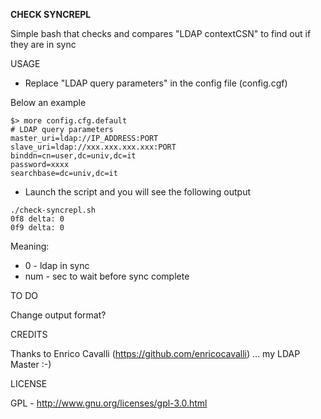 **CHECK SYNCREPL**

Simple bash that checks and compares "LDAP contextCSN" to find out if they are in sync   

USAGE

* Replace "LDAP query parameters" in the config file (config.cgf)

Below an example

```
$> more config.cfg.default 
# LDAP query parameters
master_uri=ldap://IP_ADDRESS:PORT
slave_uri=ldap://xxx.xxx.xxx.xxx:PORT
binddn=cn=user,dc=univ,dc=it
password=xxxx
searchbase=dc=univ,dc=it
```

* Launch the script and you will see the following output

```
./check-syncrepl.sh 
0f8 delta: 0
0f9 delta: 0
```

Meaning:

* 0 - ldap in sync
* num - sec to wait before sync complete 

TO DO 

Change output format?

CREDITS

Thanks to Enrico Cavalli (https://github.com/enricocavalli) ... my LDAP Master :-)

LICENSE

GPL - http://www.gnu.org/licenses/gpl-3.0.html
